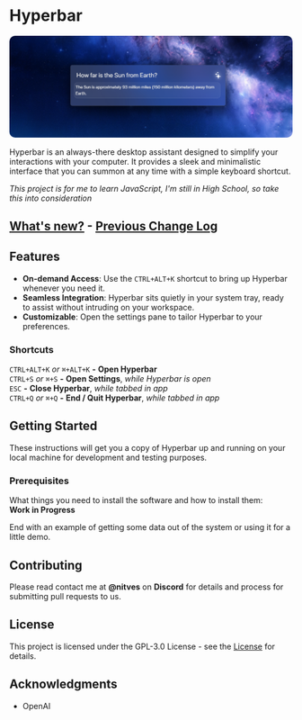 # Hyperbar

<img src="./src/assets/preview.png" alt="Hyperbar Preview" style="border-radius: 10px;">

Hyperbar is an always-there desktop assistant designed to simplify your interactions with your computer. It provides a sleek and minimalistic interface that you can summon at any time with a simple keyboard shortcut.

*This project is for me to learn JavaScript, I'm still in High School, so take this into consideration*

## [What's new?](./changelogs/2.2.7.md) - [Previous Change Log](./changelogs/2.2.6.md)

## Features

- **On-demand Access**: Use the `CTRL+ALT+K` shortcut to bring up Hyperbar whenever you need it.
- **Seamless Integration**: Hyperbar sits quietly in your system tray, ready to assist without intruding on your workspace.
- **Customizable**: Open the settings pane to tailor Hyperbar to your preferences.

### Shortcuts
`CTRL+ALT+K` *or* `⌘+ALT+K` **-** **Open Hyperbar**
<br>
`CTRL+S` *or* `⌘+S`  **-** **Open Settings**, *while Hyperbar is open*
<br>
`ESC` **-** **Close Hyperbar**, *while tabbed in app*
<br>
`CTRL+Q` *or* `⌘+Q` **-** **End / Quit Hyperbar**, *while tabbed in app*

## Getting Started

These instructions will get you a copy of Hyperbar up and running on your local machine for development and testing purposes.

### Prerequisites

What things you need to install the software and how to install them:
<br>
**Work in Progress**


End with an example of getting some data out of the system or using it for a little demo.

## Contributing

Please read contact me at **@nitves** on **Discord** for details and process for submitting pull requests to us.

## License

This project is licensed under the GPL-3.0 License - see the [License](LICENSE) for details.

## Acknowledgments

- OpenAI

